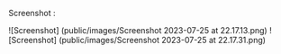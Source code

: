 Screenshot :

![Screenshot] (public/images/Screenshot 2023-07-25 at 22.17.13.png)
![Screenshot] (public/images/Screenshot 2023-07-25 at 22.17.31.png)
